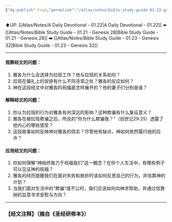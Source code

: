 ```yaml
---
{"dg-publish":true,"permalink":"/atlas/notes/bible-study-guide-01-22-genesis-29-1-30/","noteIcon":""}
---
```


⬆️UP: [[Atlas/Notes/A Daily Devotional - 01.22\|A Daily Devotional - 01.22]]
⬅️ [[Atlas/Notes/Bible Study Guide - 01.21 - Genesis 28\|Bible Study Guide - 01.21 - Genesis 28]]
➡️ [[Atlas/Notes/Bible Study Guide - 01.23 - Genesis 32\|Bible Study Guide - 01.23 - Genesis 32]] 

---
#### 观察经文的问题：
1. 雅各为什么会选择为拉班工作？他与拉班的关系如何？
2. 拉班在婚礼上的安排有什么不同寻常之处？雅各的反应如何？
3. 神在这段经文中对雅各的祝福是怎样展开的？他的妻子们分别是谁？

#### 解释经文的问题：
1. 你认为拉班的行为对雅各有何深远的影响？这种欺骗有什么象征意义？
2. 雅各在被拉班欺骗之后，所说的“你为什么欺骗我？”（创世记29:25）透露了他内心的哪些感受？
3. 这段故事如何反映神对雅各的信实？尽管他有缺点，神如何依然履行祂的应许？

#### 应用经文的问题：
1. 你如何理解“神始终致力于祝福我们”这一概念？在你个人生活中，有哪些例子可以见证神的祝福？
2. 雅各的经历提醒我们在面对失败和挫折时该如何反思自己的行为，并信靠神的计划？
3. 当我们面对生活中的“欺骗”或不公时，我们应该如何向神求帮助，并通过信靠祂的旨意寻求安慰与方向？


---
### 【经文注释】（摘自《圣经研修本》）

